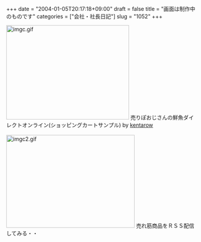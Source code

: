 +++
date = "2004-01-05T20:17:18+09:00"
draft = false
title = "画面は制作中のものです"
categories = ["会社・社長日記"]
slug = "1052"
+++

<img alt="imgc.gif" src="http://ieiri.jp/archives/images/imgc.gif" width="325" height="250" border="0" />
売りぽおじさんの鮮魚ダイレクトオンライン(ショッピングカートサンプル) by <a href="http://kentarow.com">kentarow</a><br><br>
<img alt="imgc2.gif" src="http://ieiri.jp/archives/images/imgc2.gif" width="340" height="246" border="0" />
売れ筋商品をＲＳＳ配信してみる・・

